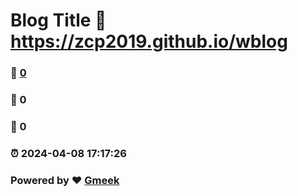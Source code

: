 # Blog Title :link: https://zcp2019.github.io/wblog 
### :page_facing_up: [0](https://zcp2019.github.io/wblog/tag.html) 
### :speech_balloon: 0 
### :hibiscus: 0 
### :alarm_clock: 2024-04-08 17:17:26 
### Powered by :heart: [Gmeek](https://github.com/Meekdai/Gmeek)
